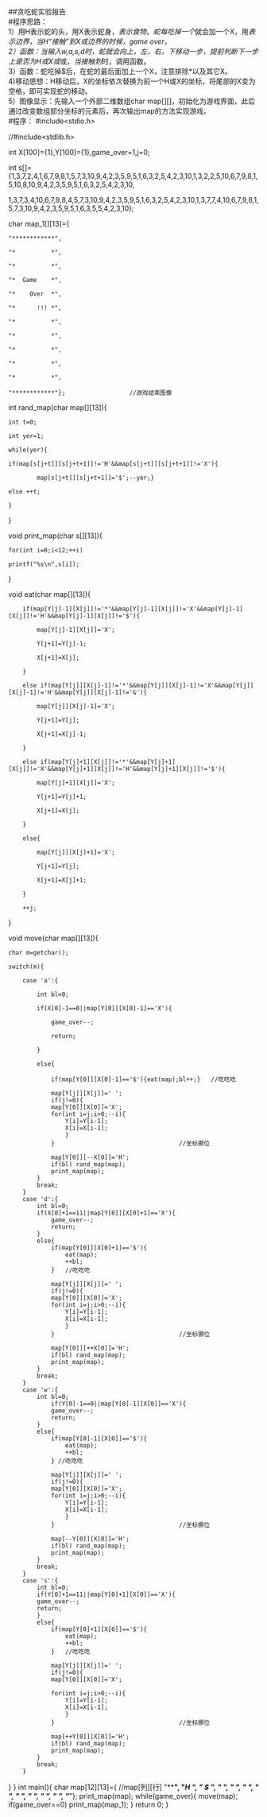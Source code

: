##贪吃蛇实验报告  
#程序思路：  
1）用H表示蛇的头，用X表示蛇身，$表示食物，蛇每吃掉一个$就会加一个X，用*表示边界，当H“接触”到X或边界的时候，game over。  
2）<move>函数：当输入w,a,s,d时，蛇就会向上，左，右，下移动一步，提前判断下一步上是否为H或X或*或$，当接触到$时，调用<eat>函数。  
3）<eat>函数：蛇吃掉$后，在蛇的最后面加上一个X，注意排除*以及其它X。  
4)移动思想：H移动后，X的坐标依次替换为前一个H或X的坐标，将尾部的X变为空格，即可实现蛇的移动。  
5）图像显示：先输入一个外部二维数组char map[][]，初始化为游戏界面，此后通过改变数组部分坐标的元素后，再次输出map的方法实现游戏。  
#程序：
#include<stdio.h>  

//#include<stdlib.h>  

int X[100]={1},Y[100]={1},game_over=1,j=0;  

int s[]={1,3,7,2,4,1,6,7,9,8,1,5,7,3,10,9,4,2,3,5,9,5,1,6,3,2,5,4,2,3,10,1,3,2,2,5,10,6,7,9,8,1,5,10,8,10,9,4,2,3,5,9,5,1,6,3,2,5,4,2,3,10,  

1,3,7,3,4,10,6,7,9,8,4,5,7,3,10,9,4,2,3,5,9,5,1,6,3,2,5,4,2,3,10,1,3,7,7,4,10,6,7,9,8,1,5,7,3,10,9,4,2,3,5,9,5,1,6,3,5,5,4,2,3,10};  

char map_1[][13]={  

	"************",  

	"*          *",  

	"*          *",  

	"*  Game    *",  

	"*    Over  *",  

	"*      !!! *",  

	"*          *",  

	"*          *",  

	"*          *",  

	"*          *",  

	"*          *",  

	"************"};                  //游戏结束图像  

int rand_map(char map[][13]){  

	int t=0;  

	int yer=1;  

	while(yer){  

	if(map[s[j+t]][s[j+t+1]]!='H'&&map[s[j+t]][s[j+t+1]]!='X'){  

			map[s[j+t]][s[j+t+1]]='$';--yer;}  

	else ++t;  

	}  

}  

void print_map(char s[][13]){  

	for(int i=0;i<12;++i)  

	printf("%s\n",s[i]);  

}  


void eat(char map[][13]){  

		if(map[Y[j]-1][X[j]]!='*'&&map[Y[j]-1][X[j]]!='X'&&map[Y[j]-1][X[j]]!='H'&&map[Y[j]-1][X[j]]!='$'){  

			map[Y[j]-1][X[j]]='X';  

			Y[j+1]=Y[j]-1;  

			X[j+1]=X[j];  

		}  

		else if(map[Y[j]][X[j]-1]!='*'&&map[Y[j]][X[j]-1]!='X'&&map[Y[j]][X[j]-1]!='H'&&map[Y[j]][X[j]-1]!='&'){  

			map[Y[j]][X[j]-1]='X';  

			Y[j+1]=Y[j];  

			X[j+1]=X[j]-1;  

		}  

		else if(map[Y[j]+1][X[j]]!='*'&&map[Y[j]+1][X[j]]!='X'&&map[Y[j]+1][X[j]]!='H'&&map[Y[j]+1][X[j]]!='$'){  

			map[Y[j]+1][X[j]]='X';  

			Y[j+1]=Y[j]+1;  

			X[j+1]=X[j];  

		}  

		else{  

			map[Y[j]][X[j]+1]='X';  

			Y[j+1]=Y[j];  

			X[j+1]=X[j]+1;  

		}  

		++j;  

}  

void move(char map[][13]){  

	char m=getchar();  

	switch(m){  

		case 'a':{  

			int bl=0;  

			if(X[0]-1==0||map[Y[0]][X[0]-1]=='X'){  

				game_over--;  

				return;  

			}  

			else{  

				if(map[Y[0]][X[0]-1]=='$'){eat(map);bl++;}   //吃吃吃
				
				map[Y[j]][X[j]]=' ';
				if(j!=0){
				map[Y[0]][X[0]]='X';
				for(int i=j;i>0;--i){
					Y[i]=Y[i-1];
					X[i]=X[i-1];
					}
				}    								//坐标挪位 
				
				map[Y[0]][--X[0]]='H';
				if(bl) rand_map(map);
				print_map(map);
			}
			break;
		}
		case 'd':{
			int bl=0;
			if(X[0]+1==11||map[Y[0]][X[0]+1]=='X'){
				game_over--;
				return;
			}
			else{
				if(map[Y[0]][X[0]+1]=='$'){
					eat(map);
					++bl;
				}   //吃吃吃
				 
				map[Y[j]][X[j]]=' ';
				if(j!=0){
				map[Y[0]][X[0]]='X';
				for(int i=j;i>0;--i){
					Y[i]=Y[i-1];
					X[i]=X[i-1];
					}
				}    								//坐标挪位 
				
				map[Y[0]][++X[0]]='H';
				if(bl) rand_map(map);
				print_map(map);
			}
			break;
		}
		case 'w':{
			int bl=0;
				if(Y[0]-1==0||map[Y[0]-1][X[0]]=='X'){
				game_over--;
				return;
			}
			else{
				if(map[Y[0]-1][X[0]]=='$'){
					eat(map);
					++bl;
				} //吃吃吃 
				
				map[Y[j]][X[j]]=' ';
				if(j!=0){
				map[Y[0]][X[0]]='X';
				for(int i=j;i>0;--i){
					Y[i]=Y[i-1];
					X[i]=X[i-1];
					}
				}    								//坐标挪位 
				
				map[--Y[0]][X[0]]='H';
				if(bl) rand_map(map);
				print_map(map);
			}
			break;
		}
		case 's':{
			int bl=0;
			if(Y[0]+1==11||map[Y[0]+1][X[0]]=='X'){
			game_over--;
			return;
			}
			else{
				if(map[Y[0]+1][X[0]]=='$'){
					eat(map);
					++bl;
				}   //吃吃吃 
				
				map[Y[j]][X[j]]=' ';
				if(j!=0){
				map[Y[0]][X[0]]='X';
				
				for(int i=j;i>0;--i){
					Y[i]=Y[i-1];
					X[i]=X[i-1];
					}
				}    								//坐标挪位 
				
				map[++Y[0]][X[0]]='H';
				if(bl) rand_map(map);
				print_map(map);
			}
			break;
		}
}
}
int main(){
	char map[12][13]={     //map[列][行] 
	"************",
	"*H         *",
	"*      $   *",
	"*          *",
	"*          *",
	"*          *",
	"*          *",
	"*          *",
	"*          *",
	"*          *",
	"*          *",
	"************"};
	print_map(map);
	while(game_over){
		move(map);
		if(game_over==0) print_map(map_1);
	}
	return 0;
}
